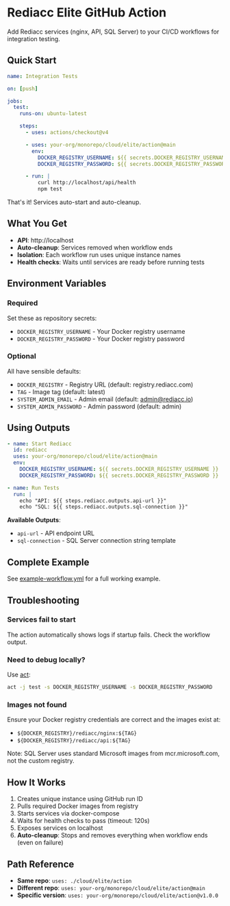 # Rediacc Elite GitHub Action

Add Rediacc services (nginx, API, SQL Server) to your CI/CD workflows for integration testing.

## Quick Start

```yaml
name: Integration Tests

on: [push]

jobs:
  test:
    runs-on: ubuntu-latest

    steps:
      - uses: actions/checkout@v4

      - uses: your-org/monorepo/cloud/elite/action@main
        env:
          DOCKER_REGISTRY_USERNAME: ${{ secrets.DOCKER_REGISTRY_USERNAME }}
          DOCKER_REGISTRY_PASSWORD: ${{ secrets.DOCKER_REGISTRY_PASSWORD }}

      - run: |
          curl http://localhost/api/health
          npm test
```

That's it! Services auto-start and auto-cleanup.

## What You Get

- **API**: http://localhost
- **Auto-cleanup**: Services removed when workflow ends
- **Isolation**: Each workflow run uses unique instance names
- **Health checks**: Waits until services are ready before running tests

## Environment Variables

### Required

Set these as repository secrets:

- `DOCKER_REGISTRY_USERNAME` - Your Docker registry username
- `DOCKER_REGISTRY_PASSWORD` - Your Docker registry password

### Optional

All have sensible defaults:

- `DOCKER_REGISTRY` - Registry URL (default: registry.rediacc.com)
- `TAG` - Image tag (default: latest)
- `SYSTEM_ADMIN_EMAIL` - Admin email (default: admin@rediacc.io)
- `SYSTEM_ADMIN_PASSWORD` - Admin password (default: admin)

## Using Outputs

```yaml
- name: Start Rediacc
  id: rediacc
  uses: your-org/monorepo/cloud/elite/action@main
  env:
    DOCKER_REGISTRY_USERNAME: ${{ secrets.DOCKER_REGISTRY_USERNAME }}
    DOCKER_REGISTRY_PASSWORD: ${{ secrets.DOCKER_REGISTRY_PASSWORD }}

- name: Run Tests
  run: |
    echo "API: ${{ steps.rediacc.outputs.api-url }}"
    echo "SQL: ${{ steps.rediacc.outputs.sql-connection }}"
```

**Available Outputs**:
- `api-url` - API endpoint URL
- `sql-connection` - SQL Server connection string template

## Complete Example

See [example-workflow.yml](example-workflow.yml) for a full working example.

## Troubleshooting

### Services fail to start

The action automatically shows logs if startup fails. Check the workflow output.

### Need to debug locally?

Use [act](https://github.com/nektos/act):

```bash
act -j test -s DOCKER_REGISTRY_USERNAME -s DOCKER_REGISTRY_PASSWORD
```

### Images not found

Ensure your Docker registry credentials are correct and the images exist at:
- `${DOCKER_REGISTRY}/rediacc/nginx:${TAG}`
- `${DOCKER_REGISTRY}/rediacc/api:${TAG}`

Note: SQL Server uses standard Microsoft images from mcr.microsoft.com, not the custom registry.

## How It Works

1. Creates unique instance using GitHub run ID
2. Pulls required Docker images from registry
3. Starts services via docker-compose
4. Waits for health checks to pass (timeout: 120s)
5. Exposes services on localhost
6. **Auto-cleanup**: Stops and removes everything when workflow ends (even on failure)

## Path Reference

- **Same repo**: `uses: ./cloud/elite/action`
- **Different repo**: `uses: your-org/monorepo/cloud/elite/action@main`
- **Specific version**: `uses: your-org/monorepo/cloud/elite/action@v1.0.0`
